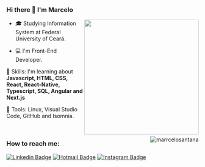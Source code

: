 ### Hi there 👋 I'm Marcelo

<img align="right" src="https://github.com/josepholiveira/josepholiveira/blob/master/images/illustration.png" width="300"/>
  

- :mortar_board: Studying Information System at Federal University of Ceará.

- :computer: I'm Front-End Developer.

  

🧠 Skills: I'm learning about <strong>Javascript, HTML, CSS, React, React-Native, Typescript, SQL, Angular and Next.js </strong>

  
  

:briefcase: Tools: Linux, Visual Studio Code, GitHub and Isomnia.

<br>

<p><img align="right" src="https://github-readme-stats.vercel.app/api/top-langs?username=marrcelosantana&show_icons=true&theme=radical&locale=en&layout=compact" alt="marrcelosantana" /></p>


### How to reach me:

  

[![Linkedin Badge](https://img.shields.io/badge/LinkedIn-1781EB?style=for-the-badge&logo=linkedin&logoColor=fff&labelColor=1781EB)](https://www.linkedin.com/in/marcelo-santana-0bab88208/) [![Hotmail Badge](https://img.shields.io/badge/Outlook-1781EB?style=for-the-badge&logo=gmail&logoColor=fff&labelColor=1781EB)](mailto:marcelo_santana_2@hotmail.com) [![Instagram Badge](https://img.shields.io/badge/-Instagram-FD0d55?style=for-the-badge&logo=Instagram&logoColor=white&link=https://www.instagram.com/marrcelosantana/)](https://www.instagram.com/marrcelosantana/)

<!--
**marrcelosantana/marrcelosantana** is a ✨ _special_ ✨ repository because its `README.md` (this file) appears on your GitHub profile.

Here are some ideas to get you started:

- 🔭 I’m currently working on ...
- 🌱 I’m currently learning ...
- 👯 I’m looking to collaborate on ...
- 🤔 I’m looking for help with ...
- 💬 Ask me about ...
- 📫 How to reach me: ...
- 😄 Pronouns: ...
- ⚡ Fun fact: ...
-->
